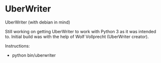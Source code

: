 UberWriter
==========

UberWriter (with debian in mind)

Still working on getting UberWriter to work with Python 3 as it was intended to.
Initial build was with the help of Wolf Vollprecht (UberWriter creator).

Instructions:
- python bin/uberwriter

